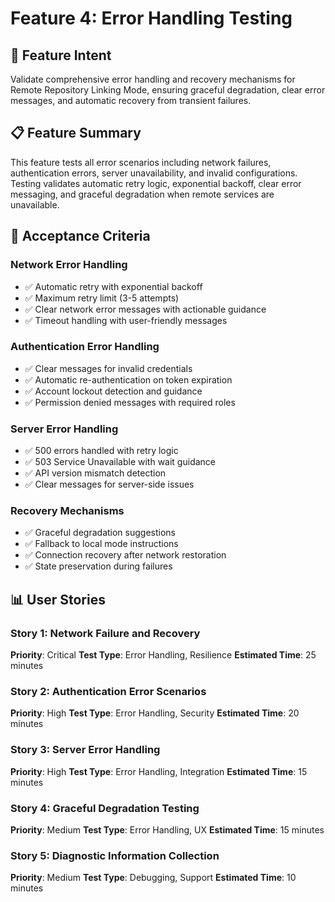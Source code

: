 # Feature 4: Error Handling Testing

## 🎯 **Feature Intent**

Validate comprehensive error handling and recovery mechanisms for Remote Repository Linking Mode, ensuring graceful degradation, clear error messages, and automatic recovery from transient failures.

## 📋 **Feature Summary**

This feature tests all error scenarios including network failures, authentication errors, server unavailability, and invalid configurations. Testing validates automatic retry logic, exponential backoff, clear error messaging, and graceful degradation when remote services are unavailable.

## 🎯 **Acceptance Criteria**

### Network Error Handling
- ✅ Automatic retry with exponential backoff
- ✅ Maximum retry limit (3-5 attempts)
- ✅ Clear network error messages with actionable guidance
- ✅ Timeout handling with user-friendly messages

### Authentication Error Handling
- ✅ Clear messages for invalid credentials
- ✅ Automatic re-authentication on token expiration
- ✅ Account lockout detection and guidance
- ✅ Permission denied messages with required roles

### Server Error Handling
- ✅ 500 errors handled with retry logic
- ✅ 503 Service Unavailable with wait guidance
- ✅ API version mismatch detection
- ✅ Clear messages for server-side issues

### Recovery Mechanisms
- ✅ Graceful degradation suggestions
- ✅ Fallback to local mode instructions
- ✅ Connection recovery after network restoration
- ✅ State preservation during failures

## 📊 **User Stories**

### Story 1: Network Failure and Recovery
**Priority**: Critical
**Test Type**: Error Handling, Resilience
**Estimated Time**: 25 minutes

### Story 2: Authentication Error Scenarios
**Priority**: High
**Test Type**: Error Handling, Security
**Estimated Time**: 20 minutes

### Story 3: Server Error Handling
**Priority**: High
**Test Type**: Error Handling, Integration
**Estimated Time**: 15 minutes

### Story 4: Graceful Degradation Testing
**Priority**: Medium
**Test Type**: Error Handling, UX
**Estimated Time**: 15 minutes

### Story 5: Diagnostic Information Collection
**Priority**: Medium
**Test Type**: Debugging, Support
**Estimated Time**: 10 minutes